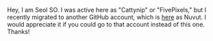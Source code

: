 Hey, I am Seol SO. I was active here as "Cattynip" or "FivePixels," but I recently migrated to another GitHub account, which is [here](https://github.com/nuvut) as Nuvut. I would appreciate it if you could go to that account instead of this one. Thanks!
